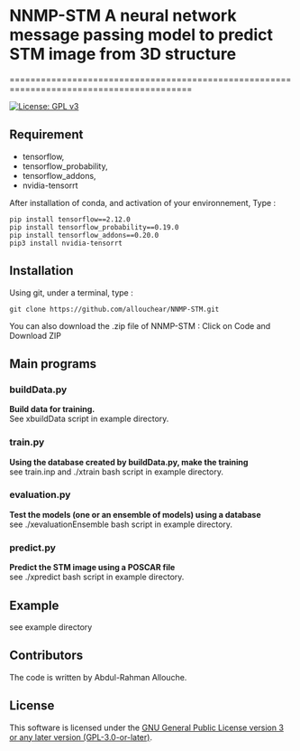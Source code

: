 # NNMP-STM  A neural network message passing model to predict STM image from 3D structure
=========================================================================================

[![License: GPL v3](https://img.shields.io/badge/License-GPLv3-blue.svg)](https://www.gnu.org/licenses/gpl-3.0)

## Requirement
 - tensorflow, 
 - tensorflow_probability, 
 - tensorflow_addons, 
 - nvidia-tensorrt

After installation of conda, and activation of your environnement,  Type : 
```console
pip install tensorflow==2.12.0
pip install tensorflow_probability==0.19.0
pip install tensorflow_addons==0.20.0
pip3 install nvidia-tensorrt
```

## Installation

Using git, under a terminal, type : 
```console
git clone https://github.com/allouchear/NNMP-STM.git
```
You can also download the .zip file of NNMP-STM : Click on Code and Download ZIP

## Main programs
### buildData.py
**Build data for training.**\
See xbuildData script in example directory.

### train.py
**Using the database created by buildData.py, make the training**\
see train.inp and ./xtrain bash script in example directory.

### evaluation.py
**Test the models (one or an ensemble of models) using a database**\
see  ./xevaluationEnsemble bash script in example directory.

### predict.py
**Predict the STM image using a POSCAR file**\
see ./xpredict bash script in example directory.


## Example
see example directory

## Contributors
The code is written by Abdul-Rahman Allouche.

## License
This software is licensed under the [GNU General Public License version 3 or any later version (GPL-3.0-or-later)](https://www.gnu.org/licenses/gpl.txt).

